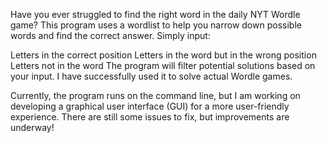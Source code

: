 Have you ever struggled to find the right word in the daily NYT Wordle game? This program uses a wordlist to help you narrow down possible words and find the correct answer. Simply input:

Letters in the correct position
Letters in the word but in the wrong position
Letters not in the word
The program will filter potential solutions based on your input. I have successfully used it to solve actual Wordle games.

Currently, the program runs on the command line, but I am working on developing a graphical user interface (GUI) for a more user-friendly experience. There are still some issues to fix, but improvements are underway!

